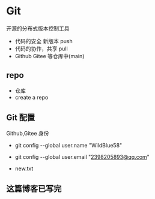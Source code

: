 # Git

开源的分布式版本控制工具

- 代码的安全 新版本 push
- 代码的协作，共享 pull
- Github Gitee 等仓库中(main)

## repo

- 仓库
- create a repo

## Git 配置

Github,Gitee 身份

- git config --global user.name "WildBlue58"
- git config --global user.email "<2398205893@qq.com>"

- new.txt

## 这篇博客已写完
